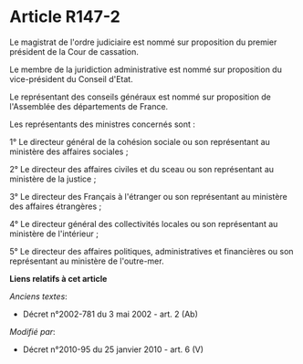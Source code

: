# Article R147-2

Le magistrat de l'ordre judiciaire est nommé sur proposition du premier président de la Cour de cassation. 

Le membre de la juridiction administrative est nommé sur proposition du vice-président du Conseil d'Etat. 

Le représentant des conseils généraux est nommé sur proposition de l'Assemblée des départements de France. 

Les représentants des ministres concernés sont : 

1° Le directeur général de la cohésion sociale ou son représentant au ministère des affaires sociales ; 

2° Le directeur des affaires civiles et du sceau ou son représentant au ministère de la justice ; 

3° Le directeur des Français à l'étranger ou son représentant au ministère des affaires étrangères ; 

4° Le directeur général des collectivités locales ou son représentant au ministère de l'intérieur ; 

5° Le directeur des affaires politiques, administratives et financières ou son représentant au ministère de l'outre-mer.

**Liens relatifs à cet article**

_Anciens textes_:

  - Décret n°2002-781 du 3 mai 2002 - art. 2 (Ab)

_Modifié par_:

  - Décret n°2010-95 du 25 janvier 2010 - art. 6 (V)

